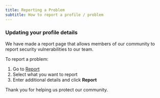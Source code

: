 ```yaml
---
title: Reporting a Problem
subtitle: How to report a profile / problem
---
```


<h3>Updating your profile details</h3>

We have made a report page that allows members of our community to report security vulnerabilities to our team. 

To report a problem:

<ol>
  <li>Go to <a href="{{ site.url }}/report">Report</a></li>
  <li>Select what you want to report</li>
  <li>Enter additional details and click <b>Report</b></li>
</ol>

Thank you for helping us protect our community.
